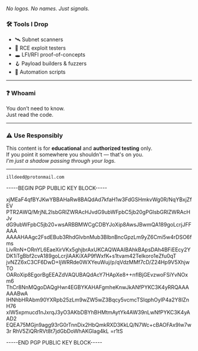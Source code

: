 _No logos. No names. Just signals._

### 🛠 Tools I Drop
- 🛰️  Subnet scanners  
- 🧪  RCE exploit testers  
- 🕳️  LFI/RFI proof-of-concepts  
- 🪝  Payload builders & fuzzers  
- 👤  Automation scripts

---

### ❓ Whoami

You don’t need to know.  
Just read the code.

---

### ⚠️ Use Responsibly

This content is for **educational** and **authorized testing** only.  
If you point it somewhere you shouldn't — that's on you.  
_I’m just a shadow passing through your logs._

---

```
illdeed@protonmail.com
```

-----BEGIN PGP PUBLIC KEY BLOCK-----

xjMEaF4qfBYJKwYBBAHaRw8BAQdAd7kfaH1w3FdGSHmkvWg0R/NqYBxjZfEV
PTR2AWQ/MrjNL2lsbGRlZWRAcHJvdG9ubWFpbC5jb20gPGlsbGRlZWRAcHJv
dG9ubWFpbC5jb20+wsARBBMWCgCDBYJoXip8AwsJBwmQA189goLcrjJFFAAA
AAAAHAAgc2FsdEBub3RhdGlvbnMub3BlbnBncGpzLm9yZ6Cmi5w4rDSO6fms
LivRnN+ORnYL6EaeXirVKx5ghjbrAxUKCAQWAAIBAhkBApsDAh4BFiEEcy2Y
DK1iTgBbf2cvA189goLcrjIAAKiXAP9fWxfK+s1tvam42TeIkoro1eZfu0qT
jvNZZ6xC3CF6DwD+IjWRRde0WXYeuWuj/p/qVdzMMf7cD/Z24Hp9V5XhjwTO
OARoXip8EgorBgEEAZdVAQUBAQdAcY7HApXe8++nfIBjGEvzwoFSiYvNOxm6
ThCr8NnMQgoDAQgHwr4EGBYKAHAFgmheKnwJkANfPYKC3K4yRRQAAAAAABwA
IHNhbHRAbm90YXRpb25zLm9wZW5wZ3Bqcy5vcmcTSIqphOylP4a2Y8IZnH76
xIW5xpmucd1nJxrqJ3yO3AKbDBYhBHMtmAytYk4AW39nLwNfPYKC3K4yAAD2
EQEA75MGjn9agg93rG0rTnnDix2HbQmkRXD3KkLQ/N7Wc+cBAOFAx9Iw7w3r
RhV5ZiQRrRVt8t7jdGbDoWhAKGIag4kL
=r1tS

-----END PGP PUBLIC KEY BLOCK-----
